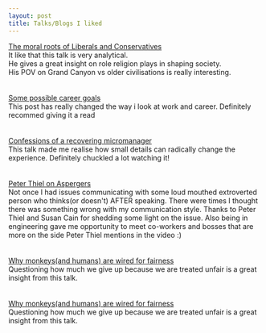 ```yaml
---
layout: post
title: Talks/Blogs I liked
---
```


<div class="posts">
    <article class="post">
      <div class="entry">
        <a href="https://www.ted.com/talks/jonathan_haidt_the_moral_roots_of_liberals_and_conservatives">The moral roots of Liberals and Conservatives</a><br>
        It like that this talk is very analytical.<br>
        He gives a great insight on role religion plays in shaping society.<br>
        His POV on Grand Canyon vs older civilisations is really interesting.<br>
      </div>
      <br>
      <br>
      <div class="entry">
        <a href="https://jvns.ca/blog/2018/09/30/some-possible-career-goals/">Some possible career goals</a><br>
          This post has really changed the way i look at work and career. Definitely recommed giving it a read<br>
      </div>
      <br>
      <br>
      <div class="entry">
        <a href="https://www.ted.com/talks/chieh_huang_confessions_of_a_recovering_micromanager?language=en">Confessions of a recovering micromanager</a><br>
        This talk made me realise how small details can radically change the experience. Definitely chuckled a lot watching it!<br>
      </div>
      <br>
      <br>
      <div class="entry">
        <a href="https://www.youtube.com/watch?v=hkHvDOPNI1w">Peter Thiel on Aspergers</a><br>
          Not once I had issues communicating with some loud mouthed extroverted person who thinks(or doesn't) AFTER speaking. There were times I thought there was something wrong with my communication style. Thanks to Peter Thiel and Susan Cain for shedding some light on the issue. Also being in engineering gave me opportunity to meet co-workers and bosses that are more on the side Peter Thiel mentions in the video :)<br>
      </div>
      <br>
      <br>
      <div class="entry">
        <a href="https://www.ted.com/talks/sarah_brosnan_why_monkeys_and_humans_are_wired_for_fairness/">Why monkeys(and humans) are wired for fairness</a><br>
          Questioning how much we give up because we are treated unfair is a great insight from this talk.<br>
      </div>
      <br>
      <br>
      <div class="entry">
        <a href="https://www.ted.com/talks/sarah_brosnan_why_monkeys_and_humans_are_wired_for_fairness/">Why monkeys(and humans) are wired for fairness</a><br>
          Questioning how much we give up because we are treated unfair is a great insight from this talk.<br>
      </div>
    </article>
</div>